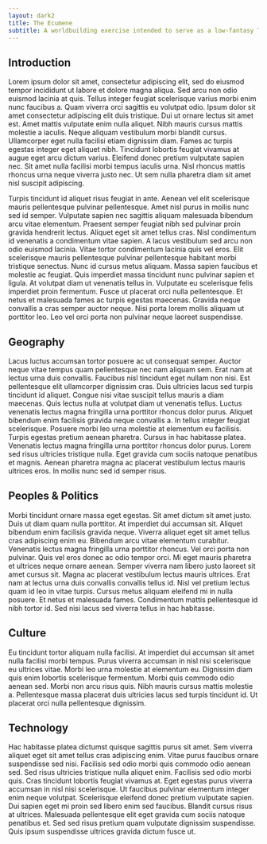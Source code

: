 ```yaml
---
layout: dark2
title: The Ecumene
subtitle: A worldbuilding exercise intended to serve as a low-fantasy TTRPG setting.
---
```


## Introduction

Lorem ipsum dolor sit amet, consectetur adipiscing elit, sed do eiusmod tempor incididunt ut labore et dolore magna aliqua. Sed arcu non odio euismod lacinia at quis. Tellus integer feugiat scelerisque varius morbi enim nunc faucibus a. Quam viverra orci sagittis eu volutpat odio. Ipsum dolor sit amet consectetur adipiscing elit duis tristique. Dui ut ornare lectus sit amet est. Amet mattis vulputate enim nulla aliquet. Nibh mauris cursus mattis molestie a iaculis. Neque aliquam vestibulum morbi blandit cursus. Ullamcorper eget nulla facilisi etiam dignissim diam. Fames ac turpis egestas integer eget aliquet nibh. Tincidunt lobortis feugiat vivamus at augue eget arcu dictum varius. Eleifend donec pretium vulputate sapien nec. Sit amet nulla facilisi morbi tempus iaculis urna. Nisl rhoncus mattis rhoncus urna neque viverra justo nec. Ut sem nulla pharetra diam sit amet nisl suscipit adipiscing.

Turpis tincidunt id aliquet risus feugiat in ante. Aenean vel elit scelerisque mauris pellentesque pulvinar pellentesque. Amet nisl purus in mollis nunc sed id semper. Vulputate sapien nec sagittis aliquam malesuada bibendum arcu vitae elementum. Praesent semper feugiat nibh sed pulvinar proin gravida hendrerit lectus. Aliquet eget sit amet tellus cras. Nisl condimentum id venenatis a condimentum vitae sapien. A lacus vestibulum sed arcu non odio euismod lacinia. Vitae tortor condimentum lacinia quis vel eros. Elit scelerisque mauris pellentesque pulvinar pellentesque habitant morbi tristique senectus. Nunc id cursus metus aliquam. Massa sapien faucibus et molestie ac feugiat. Quis imperdiet massa tincidunt nunc pulvinar sapien et ligula. At volutpat diam ut venenatis tellus in. Vulputate eu scelerisque felis imperdiet proin fermentum. Fusce ut placerat orci nulla pellentesque. Et netus et malesuada fames ac turpis egestas maecenas. Gravida neque convallis a cras semper auctor neque. Nisi porta lorem mollis aliquam ut porttitor leo. Leo vel orci porta non pulvinar neque laoreet suspendisse.

## Geography

Lacus luctus accumsan tortor posuere ac ut consequat semper. Auctor neque vitae tempus quam pellentesque nec nam aliquam sem. Erat nam at lectus urna duis convallis. Faucibus nisl tincidunt eget nullam non nisi. Est pellentesque elit ullamcorper dignissim cras. Duis ultricies lacus sed turpis tincidunt id aliquet. Congue nisi vitae suscipit tellus mauris a diam maecenas. Quis lectus nulla at volutpat diam ut venenatis tellus. Luctus venenatis lectus magna fringilla urna porttitor rhoncus dolor purus. Aliquet bibendum enim facilisis gravida neque convallis a. In tellus integer feugiat scelerisque. Posuere morbi leo urna molestie at elementum eu facilisis. Turpis egestas pretium aenean pharetra. Cursus in hac habitasse platea. Venenatis lectus magna fringilla urna porttitor rhoncus dolor purus. Lorem sed risus ultricies tristique nulla. Eget gravida cum sociis natoque penatibus et magnis. Aenean pharetra magna ac placerat vestibulum lectus mauris ultrices eros. In mollis nunc sed id semper risus.

## Peoples & Politics

Morbi tincidunt ornare massa eget egestas. Sit amet dictum sit amet justo. Duis ut diam quam nulla porttitor. At imperdiet dui accumsan sit. Aliquet bibendum enim facilisis gravida neque. Viverra aliquet eget sit amet tellus cras adipiscing enim eu. Bibendum arcu vitae elementum curabitur. Venenatis lectus magna fringilla urna porttitor rhoncus. Vel orci porta non pulvinar. Quis vel eros donec ac odio tempor orci. Mi eget mauris pharetra et ultrices neque ornare aenean. Semper viverra nam libero justo laoreet sit amet cursus sit. Magna ac placerat vestibulum lectus mauris ultrices. Erat nam at lectus urna duis convallis convallis tellus id. Nisl vel pretium lectus quam id leo in vitae turpis. Cursus metus aliquam eleifend mi in nulla posuere. Et netus et malesuada fames. Condimentum mattis pellentesque id nibh tortor id. Sed nisi lacus sed viverra tellus in hac habitasse.

## Culture

Eu tincidunt tortor aliquam nulla facilisi. At imperdiet dui accumsan sit amet nulla facilisi morbi tempus. Purus viverra accumsan in nisl nisi scelerisque eu ultrices vitae. Morbi leo urna molestie at elementum eu. Dignissim diam quis enim lobortis scelerisque fermentum. Morbi quis commodo odio aenean sed. Morbi non arcu risus quis. Nibh mauris cursus mattis molestie a. Pellentesque massa placerat duis ultricies lacus sed turpis tincidunt id. Ut placerat orci nulla pellentesque dignissim.

## Technology

Hac habitasse platea dictumst quisque sagittis purus sit amet. Sem viverra aliquet eget sit amet tellus cras adipiscing enim. Vitae purus faucibus ornare suspendisse sed nisi. Facilisis sed odio morbi quis commodo odio aenean sed. Sed risus ultricies tristique nulla aliquet enim. Facilisis sed odio morbi quis. Cras tincidunt lobortis feugiat vivamus at. Eget egestas purus viverra accumsan in nisl nisi scelerisque. Ut faucibus pulvinar elementum integer enim neque volutpat. Scelerisque eleifend donec pretium vulputate sapien. Dui sapien eget mi proin sed libero enim sed faucibus. Blandit cursus risus at ultrices. Malesuada pellentesque elit eget gravida cum sociis natoque penatibus et. Sed sed risus pretium quam vulputate dignissim suspendisse. Quis ipsum suspendisse ultrices gravida dictum fusce ut.
